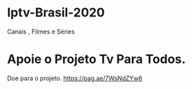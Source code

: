 # Iptv-Brasil-2020
Canais , Filmes e Séries
# Apoie o Projeto Tv Para Todos.
Doe para o projeto.
https://pag.ae/7WsNdZYw6

